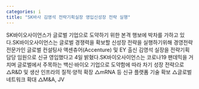 ```yaml
---
categories: i
title: "SK바사 김영석 전략기획실장 영입신성장 전략 실행"
---
```

SK바이오사이언스가 글로벌 기업으로 도약하기 위한 본격 행보에 박차를 가하고 있다.SK바이오사이언스는 글로벌 경쟁력을 확보할 신성장 전략을 실행하기위해 경영전략 전문가인 글로벌 컨설팅사 액센츄어(Accenture) 및 EY 출신 김영석 실장을 전략기획 담당 임원으로 신규 영입했다고 4일 밝혔다.SK바이오사이언스는 코로나19 팬데믹을 거치며 글로벌에서 주목하는 백신·바이오 기업으로 도약함에 따라 차기 성장 전략으로 △R&D 및 생산 인프라의 질적·양적 확장 △mRNA 등 신규 플랫폼 기술 확보 △글로벌 네트워크 확대 △M&A, JV